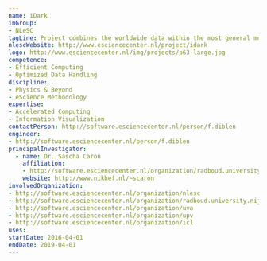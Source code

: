 ```yaml
---
name: iDark
inGroup:
- NLeSC
tagLine: Project combines the worldwide data within the most general models of Dark Matter. 
nlescWebsite: http://www.esciencecenter.nl/project/idark
logo: http://www.esciencecenter.nl/img/projects/p63-large.jpg
competence:
- Efficient Computing
- Optimized Data Handling
discipline:
- Physics & Beyond
- eScience Methodology
expertise:
- Accelerated Computing
- Information Visualization
contactPerson: http://software.esciencecenter.nl/person/f.diblen
engineer:
- http://software.esciencecenter.nl/person/f.diblen
principalInvestigator:
  - name: Dr. Sascha Caron
    affiliation:
    - http://software.esciencecenter.nl/organization/radboud.university.nijmegen
    website: http://www.nikhef.nl/~scaron
involvedOrganization:
- http://software.esciencecenter.nl/organization/nlesc
- http://software.esciencecenter.nl/organization/radboud.university.nijmegen
- http://software.esciencecenter.nl/organization/uva
- http://software.esciencecenter.nl/organization/upv
- http://software.esciencecenter.nl/organization/icl
uses:
startDate: 2016-04-01
endDate: 2019-04-01
---
```


